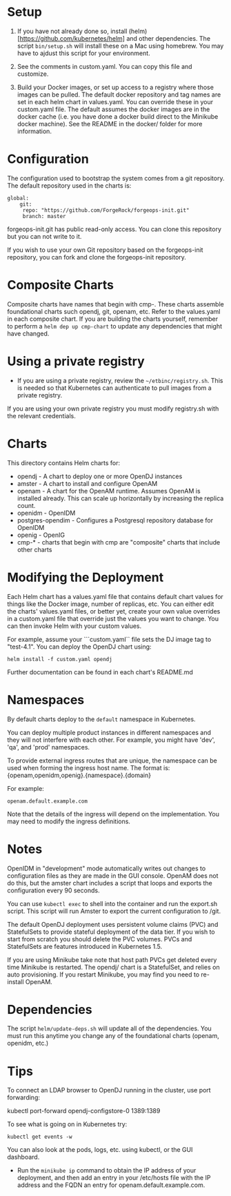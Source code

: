 # Setup 

1) If you have not already done so, install (helm)[https://github.com/kubernetes/helm] and other dependencies. The script `bin/setup.sh` will install these on a Mac using homebrew. You may have to ajdust this script for your environment.

2) See the comments in custom.yaml. You can copy this file and customize.

3) Build your Docker images, or set up access to a registry where those images can be pulled. 
The default docker repository and tag names are set in each helm chart in values.yaml. You can 
override these in your custom.yaml file.  The default assumes the docker images are in the docker cache 
(i.e. you have done a docker build direct to the Minikube docker machine). See the
 README in the docker/ folder for more information.


# Configuration

The configuration used to bootstrap the system comes from a git repository. 
The default repository used in the charts is:

```
global:
    git:
     repo: "https://github.com/ForgeRock/forgeops-init.git"
     branch: master
```

forgeops-init.git has public read-only access.  You can clone this repository but you can not write to it. 

If you wish to use your own Git repository based on the forgeops-init repository, 
you can fork and clone the forgeops-init repository.

# Composite Charts


Composite charts have names that begin with cmp-. These charts assemble foundational charts such opendj, git, 
 openam, etc. Refer to the values.yaml in each composite chart.  If you are building the
 charts yourself, remember to perform a `helm dep up cmp-chart` to update any dependencies that might have changed.
 
# Using a private registry

* If you are using a private registry, review the `~/etbinc/registry.sh`.
This is needed so that Kubernetes can authenticate to pull images from a private registry. 

If you are using your own private registry you must modify registry.sh with the relevant credentials.

# Charts

This directory contains Helm charts for:

* opendj  - A chart to deploy one or more OpenDJ instances
* amster  - A chart to install and configure OpenAM 
* openam - A chart for the OpenAM runtime. Assumes OpenAM is
installed already. This can scale up horizontally by increasing the replica count.
* openidm - OpenIDM
* postgres-opendim - Configures a Postgresql repository database for OpenIDM
* openig -  OpenIG
* cmp-*  - charts that begin with cmp are "composite" charts that include other charts



# Modifying the Deployment

Each Helm chart has a values.yaml file that contains default
chart values for things like the Docker image, number of replicas, etc.
 You can either edit the charts' values.yaml files, or better yet, create
your own value overrides in a custom.yaml file that override just the values you want to
change. You can then invoke Helm with your custom values. 

For example,
assume your ```custom.yaml`` file sets the DJ image tag to "test-4.1".
You can deploy the OpenDJ chart using:

```helm install -f custom.yaml opendj```

Further documentation can be found in each chart's README.md

# Namespaces 

By default charts  deploy to the `default` namespace in Kubernetes. 

You can deploy multiple product instances in different namespaces and they will not 
interfere with each other. For example, you might have 'dev', 'qa', and 'prod' namespaces. 

To provide external ingress routes that are unique, the namespace can be used when forming the 
ingress host name. The format is:
 {openam,openidm,openig}.{namespace}.{domain} 

 For example:

 `openam.default.example.com`

Note that the details of the ingress will depend on the implementation. You may need to modify the ingress definitions. 
 

# Notes

OpenIDM in "development" mode automatically writes out changes to configuration files as they are made in the GUI 
console. OpenAM does not do this, but the amster chart includes a script that loops and exports
the configuration every 90 seconds. 

You can use `kubectl exec` to 
shell into the container and run the export.sh script. This script will run Amster to export the 
current configuration to /git.  


The default OpenDJ deployment uses persistent volume claims (PVC) and
StatefulSets to provide stateful deployment of the data tier. If you
wish to start from scratch you should delete the PVC volumes.
PVCs and StatefulSets are features introduced in Kubernetes 1.5. 

If you are using Minikube take note that host path PVCs get deleted
every time Minikube is restarted.  The opendj/ chart is a StatefulSet,
and relies on auto provisioning.  If you restart Minikube, you may find you
need to re-install OpenAM.

# Dependencies

The script `helm/update-deps.sh` will update all of the dependencies. You must run this anytime you change  any of the foundational charts (openam, openidm, etc.)

# Tips

To connect an LDAP browser to OpenDJ running in the cluster, use
port forwarding:

kubectl port-forward opendj-configstore-0 1389:1389


To see what is going on in Kubernetes try:

`kubectl get events -w`

You can also look at the pods, logs, etc. using kubectl, or the GUI dashboard.

* Run the `minikube ip` command to obtain the IP address of your deployment, and then add an entry in your /etc/hosts file with the IP address and the FQDN an entry for openam.default.example.com.

